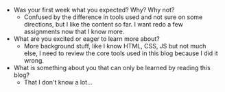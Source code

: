 - Was your first week what you expected? Why? Why not?
    - Confused by the difference in tools used and not sure on some directions, but I like the content so far. I want redo a few assignments now that I know more.
- What are you excited or eager to learn more about?
    - More background stuff, like I know HTML, CSS, JS but not much else, I need to review the core tools used in this blog because I did it wrong.
- What is something about you that can only be learned by reading this blog?
    - That I don't know a lot... 



<!-- - Here is a gif of Andy chilling ![Andy chilling](https://media.giphy.com/media/WpIjh42KPontoNSF0J/giphy.gif) -->
<!-- Well that didn't work... and it didn't hide it either -->
